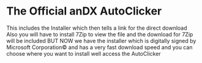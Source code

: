 #  The Official anDX AutoClicker
This includes the Installer which then tells a link for the direct download
Also you will have to install 7Zip to view the file and the download for 7Zip will be included
BUT NOW we have the installer which is digitally signed by Microsoft Corporation© and has a very fast download speed and you can choose where you want to install well access the AutoClicker
